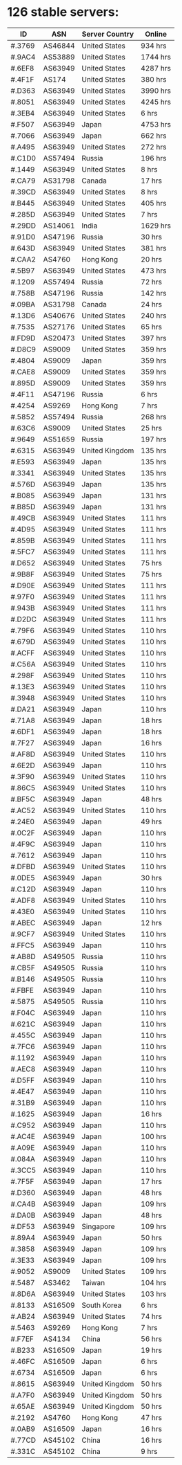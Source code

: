 # 126 stable servers:

| ID | ASN | Server Country | Online |
| ------ | ------ | ------ | ------ |
| #.3769 | AS46844 | United States | 934 hrs |
| #.9AC4 | AS53889 | United States | 1744 hrs |
| #.6EF8 | AS63949 | United States | 4287 hrs |
| #.4F1F | AS174 | United States | 380 hrs |
| #.D363 | AS63949 | United States | 3990 hrs |
| #.8051 | AS63949 | United States | 4245 hrs |
| #.3EB4 | AS63949 | United States | 6 hrs |
| #.F507 | AS63949 | Japan | 4753 hrs |
| #.7066 | AS63949 | Japan | 662 hrs |
| #.A495 | AS63949 | United States | 272 hrs |
| #.C1D0 | AS57494 | Russia | 196 hrs |
| #.1449 | AS63949 | United States | 8 hrs |
| #.CA79 | AS31798 | Canada | 17 hrs |
| #.39CD | AS63949 | United States | 8 hrs |
| #.B445 | AS63949 | United States | 405 hrs |
| #.285D | AS63949 | United States | 7 hrs |
| #.29DD | AS14061 | India | 1629 hrs |
| #.91D0 | AS47196 | Russia | 30 hrs |
| #.643D | AS63949 | United States | 381 hrs |
| #.CAA2 | AS4760 | Hong Kong | 20 hrs |
| #.5B97 | AS63949 | United States | 473 hrs |
| #.1209 | AS57494 | Russia | 72 hrs |
| #.758B | AS47196 | Russia | 142 hrs |
| #.09BA | AS31798 | Canada | 24 hrs |
| #.13D6 | AS40676 | United States | 240 hrs |
| #.7535 | AS27176 | United States | 65 hrs |
| #.FD9D | AS20473 | United States | 397 hrs |
| #.D8C9 | AS9009 | United States | 359 hrs |
| #.4804 | AS9009 | Japan | 359 hrs |
| #.CAE8 | AS9009 | United States | 359 hrs |
| #.895D | AS9009 | United States | 359 hrs |
| #.4F11 | AS47196 | Russia | 6 hrs |
| #.4254 | AS9269 | Hong Kong | 7 hrs |
| #.5852 | AS57494 | Russia | 268 hrs |
| #.63C6 | AS9009 | United States | 25 hrs |
| #.9649 | AS51659 | Russia | 197 hrs |
| #.6315 | AS63949 | United Kingdom | 135 hrs |
| #.E593 | AS63949 | Japan | 135 hrs |
| #.3341 | AS63949 | United States | 135 hrs |
| #.576D | AS63949 | Japan | 135 hrs |
| #.B085 | AS63949 | Japan | 131 hrs |
| #.B85D | AS63949 | Japan | 131 hrs |
| #.49CB | AS63949 | United States | 111 hrs |
| #.4D95 | AS63949 | United States | 111 hrs |
| #.859B | AS63949 | United States | 111 hrs |
| #.5FC7 | AS63949 | United States | 111 hrs |
| #.D652 | AS63949 | United States | 75 hrs |
| #.9B8F | AS63949 | United States | 75 hrs |
| #.D90E | AS63949 | United States | 111 hrs |
| #.97F0 | AS63949 | United States | 111 hrs |
| #.943B | AS63949 | United States | 111 hrs |
| #.D2DC | AS63949 | United States | 111 hrs |
| #.79F6 | AS63949 | United States | 110 hrs |
| #.679D | AS63949 | United States | 110 hrs |
| #.ACFF | AS63949 | United States | 110 hrs |
| #.C56A | AS63949 | United States | 110 hrs |
| #.298F | AS63949 | United States | 110 hrs |
| #.13E3 | AS63949 | United States | 110 hrs |
| #.3948 | AS63949 | United States | 110 hrs |
| #.DA21 | AS63949 | Japan | 110 hrs |
| #.71A8 | AS63949 | Japan | 18 hrs |
| #.6DF1 | AS63949 | Japan | 18 hrs |
| #.7F27 | AS63949 | Japan | 16 hrs |
| #.AF8D | AS63949 | United States | 110 hrs |
| #.6E2D | AS63949 | Japan | 110 hrs |
| #.3F90 | AS63949 | United States | 110 hrs |
| #.86C5 | AS63949 | United States | 110 hrs |
| #.BF5C | AS63949 | Japan | 48 hrs |
| #.AC52 | AS63949 | United States | 110 hrs |
| #.24E0 | AS63949 | Japan | 49 hrs |
| #.0C2F | AS63949 | Japan | 110 hrs |
| #.4F9C | AS63949 | Japan | 110 hrs |
| #.7612 | AS63949 | Japan | 110 hrs |
| #.DFBD | AS63949 | United States | 110 hrs |
| #.0DE5 | AS63949 | Japan | 30 hrs |
| #.C12D | AS63949 | Japan | 110 hrs |
| #.ADF8 | AS63949 | United States | 110 hrs |
| #.43E0 | AS63949 | United States | 110 hrs |
| #.ABEC | AS63949 | Japan | 12 hrs |
| #.9CF7 | AS63949 | United States | 110 hrs |
| #.FFC5 | AS63949 | Japan | 110 hrs |
| #.AB8D | AS49505 | Russia | 110 hrs |
| #.CB5F | AS49505 | Russia | 110 hrs |
| #.B146 | AS49505 | Russia | 110 hrs |
| #.FBFE | AS63949 | Japan | 110 hrs |
| #.5875 | AS49505 | Russia | 110 hrs |
| #.F04C | AS63949 | Japan | 110 hrs |
| #.621C | AS63949 | Japan | 110 hrs |
| #.455C | AS63949 | Japan | 110 hrs |
| #.7FC6 | AS63949 | Japan | 110 hrs |
| #.1192 | AS63949 | Japan | 110 hrs |
| #.AEC8 | AS63949 | Japan | 110 hrs |
| #.D5FF | AS63949 | Japan | 110 hrs |
| #.4E47 | AS63949 | Japan | 110 hrs |
| #.31B9 | AS63949 | Japan | 110 hrs |
| #.1625 | AS63949 | Japan | 16 hrs |
| #.C952 | AS63949 | Japan | 110 hrs |
| #.AC4E | AS63949 | Japan | 100 hrs |
| #.A09E | AS63949 | Japan | 110 hrs |
| #.084A | AS63949 | Japan | 110 hrs |
| #.3CC5 | AS63949 | Japan | 110 hrs |
| #.7F5F | AS63949 | Japan | 17 hrs |
| #.D360 | AS63949 | Japan | 48 hrs |
| #.CA4B | AS63949 | Japan | 109 hrs |
| #.DA0B | AS63949 | Japan | 48 hrs |
| #.DF53 | AS63949 | Singapore | 109 hrs |
| #.89A4 | AS63949 | Japan | 50 hrs |
| #.3858 | AS63949 | Japan | 109 hrs |
| #.3E33 | AS63949 | Japan | 109 hrs |
| #.9052 | AS9009 | United States | 109 hrs |
| #.5487 | AS3462 | Taiwan | 104 hrs |
| #.8D6A | AS63949 | United States | 103 hrs |
| #.8133 | AS16509 | South Korea | 6 hrs |
| #.AB24 | AS63949 | United States | 74 hrs |
| #.5463 | AS9269 | Hong Kong | 7 hrs |
| #.F7EF | AS4134 | China | 56 hrs |
| #.B233 | AS16509 | Japan | 19 hrs |
| #.46FC | AS16509 | Japan | 6 hrs |
| #.6734 | AS16509 | Japan | 6 hrs |
| #.8615 | AS63949 | United Kingdom | 50 hrs |
| #.A7F0 | AS63949 | United Kingdom | 50 hrs |
| #.65AE | AS63949 | United Kingdom | 50 hrs |
| #.2192 | AS4760 | Hong Kong | 47 hrs |
| #.0AB9 | AS16509 | Japan | 16 hrs |
| #.77CD | AS45102 | China | 16 hrs |
| #.331C | AS45102 | China | 9 hrs |

